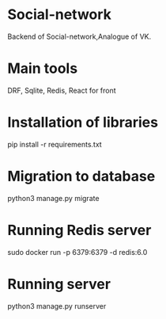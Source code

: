 ﻿# Social-network
Backend of Social-network,Analogue of VK.

# Main tools
DRF, Sqlite, Redis, React for front

# Installation of libraries
pip install -r requirements.txt
# Migration to database
python3 manage.py migrate
# Running Redis server
sudo docker run -p 6379:6379 -d redis:6.0
# Running server
python3 manage.py runserver

